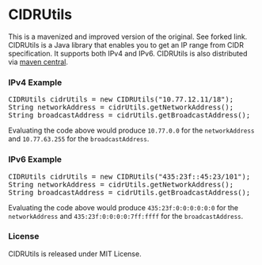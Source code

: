 CIDRUtils
=========

This is a mavenized and improved version of the original. See forked link.
CIDRUtils is a Java library that enables you to get an IP range from CIDR specification. It supports both IPv4 and IPv6.
CIDRUtils is also distributed via [maven central](http://search.maven.org/#search%7Cga%7C1%7Ccidrutils).

### IPv4 Example 
<pre>
CIDRUtils cidrUtils = new CIDRUtils("10.77.12.11/18");
String networkAddress = cidrUtils.getNetworkAddress();
String broadcastAddress = cidrUtils.getBroadcastAddress();
</pre>
Evaluating the code above would produce `10.77.0.0` for the `networkAddress` and `10.77.63.255` for the `broadcastAddress`. 

### IPv6 Example
<pre>
CIDRUtils cidrUtils = new CIDRUtils("435:23f::45:23/101");
String networkAddress = cidrUtils.getNetworkAddress();
String broadcastAddress = cidrUtils.getBroadcastAddress();
</pre>

Evaluating the code above would produce `435:23f:0:0:0:0:0:0` for the `networkAddress` and `435:23f:0:0:0:0:7ff:ffff` for the `broadcastAddress`. 

### License
CIDRUtils is released under MIT License.
